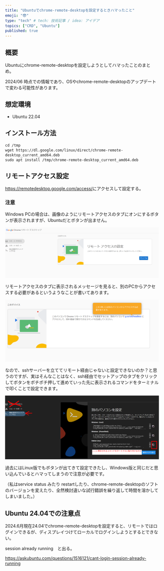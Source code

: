```yaml
---
title: "Ubuntuでchrome-remote-desktopを設定するときハマったこと"
emoji: "😎"
type: "tech" # tech: 技術記事 / idea: アイデア
topics: ["CRD", "Ubuntu"]
published: true
---
```


## 概要

Ubuntuにchrome-remote-desktopを設定しようとしてハマったことのまとめ。

2024/06 時点での情報であり、OSやchrome-remote-desktopのアップデートで変わる可能性があります。

## 想定環境

- Ubuntu 22.04

## インストール方法

```shell
cd /tmp
wget https://dl.google.com/linux/direct/chrome-remote-desktop_current_amd64.deb
sudo apt install /tmp/chrome-remote-desktop_current_amd64.deb
```

## リモートアクセス設定

<https://remotedesktop.google.com/access/>にアクセスして設定する。

### 注意

Windows PCの場合は、画像のようにリモートアクセスのタブにオンにするボタンが表示されますが、Ubuntuだとボタンが出ません。

![button](/images/CRD/button.png)

リモートアクセスのタブに表示されるメッセージを見ると、別のPCからアクセスする必要があるというようなことが書いてあります。

![headless](/images/CRD/headless.png)

なので、sshサーバーを立ててリモート経由じゃないと設定できないのか？と思うのですが、実はそんなことはなく、ssh経由でセットアップのタブをクリックしてボタンをポチポチ押して進めていった先に表示されるコマンドをターミナルで叩くことで設定できます。

![ssh](/images/CRD/ssh.png)

過去にはLinux版でもボタンが出てきて設定できたし、Windows版と同じだと思い込んでいるとハマってしまうので注意が必要です。

（私はservice status みたり restartしたり、chrome-remote-desktopのソフトのバージョンを変えたり、全然検討違いな試行錯誤を繰り返して時間を溶かしてしまいました。）

## Ubuntu 24.04での注意点

2024.6月現在24.04でchrome-remote-desktopを設定すると、リモートではログインできるが、ディスプレイつけてローカルでログインしようとするとできない。

session already running　と出る。

<https://askubuntu.com/questions/1516121/cant-login-session-already-running>
